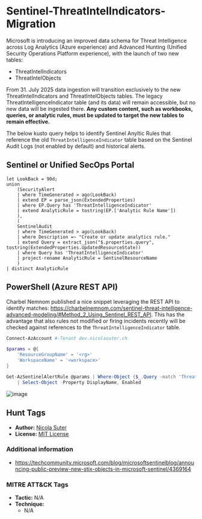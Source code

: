 # Sentinel-ThreatIntelIndicators-Migration

Microsoft is introducing an improved data schema for Threat Intelligence across Log Analytics (Azure experience) and Advanced Hunting (Unified Security Operations Platform experience), with the launch of two new tables:
* ThreatIntelIndicators
* ThreatIntelObjects 

From 31. July 2025 data ingestion will transition exclusively to the new ThreatIntelIndicators and ThreatIntelObjects tables.
The legacy ThreatIntelligenceIndicator table (and its data) will remain accessible, but no new data will be ingested there. 
**Any custom content, such as workbooks, queries, or analytic rules, must be updated to target the new tables to remain effective.**

The below kusto query helps to identify Sentinel Anyltic Rules that reference the old `ThreatIntelligenceIndicator` table based on the Sentinel Audit Logs (not enabled by default) and historical alerts.

## Sentinel or Unified SecOps Portal

```kusto
let LookBack = 90d;
union
    (SecurityAlert
    | where TimeGenerated > ago(LookBack)
    | extend EP = parse_json(ExtendedProperties)
    | where EP.Query has 'ThreatIntelligenceIndicator'
    | extend AnalyticRule = tostring(EP.['Analytic Rule Name'])
    ),
    (
    SentinelAudit
    | where TimeGenerated > ago(LookBack)
    | where Description =~ "Create or update analytics rule."
    | extend Query = extract_json("$.properties.query", tostring(ExtendedProperties.UpdatedResourceState))
    | where Query has 'ThreatIntelligenceIndicator'
    | project-rename AnalyticRule = SentinelResourceName
    )
| distinct AnalyticRule
```

## PowerShell (Azure REST API)

Charbel Nemnom published a nice snippet leveraging the REST API to identify matches: <https://charbelnemnom.com/sentinel-threat-intelligence-advanced-modeling/#Method_2_Using_Sentinel_REST_API>. This has the advantage that also rules not modified or firing incidents recently will be checked against references to the `ThreatIntelligenceIndicator` table.

```powershell
Connect-AzAccount #-Tenant dev.nicolasuter.ch

$params = @{
	'ResourceGroupName' = '<rg>'
	'WorkspaceName' = '<workspace>'
}

Get-AzSentinelAlertRule @params | Where-Object {$_.Query -match 'ThreatIntelligenceIndicator'} `
	| Select-Object -Property DisplayName, Enabled
```
![image](https://github.com/user-attachments/assets/1a9e1132-3a51-467e-8f14-a979933d1cb7)

## Hunt Tags

* **Author:** [Nicola Suter](https://nicolasuter.ch)
* **License:** [MIT License](https://github.com/nicolonsky/ITDR/blob/main/LICENSE)

### Additional information

* <https://techcommunity.microsoft.com/blog/microsoftsentinelblog/announcing-public-preview-new-stix-objects-in-microsoft-sentinel/4369164>

### MITRE ATT&CK Tags

* **Tactic:** N/A
* **Technique:**
    * N/A
